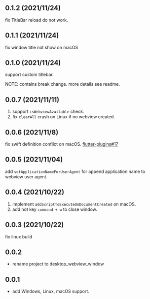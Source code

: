 ## 0.1.2 (2021/11/24)

fix TitleBar reload do not work.

## 0.1.1 (2021/11/24)

fix window title not show on macOS

## 0.1.0 (2021/11/24)

support custom titlebar.

NOTE: contains break change. more details see readme.

## 0.0.7 (2021/11/11)

1. support `isWebviewAvailable` check.
2. fix `clearAll` crash on Linux if no webview created.

## 0.0.6 (2021/11/8)

fix swift definition conflict on macOS.  [flutter-plugins#17](https://github.com/MixinNetwork/flutter-plugins/issues/17)

## 0.0.5 (2021/11/04)

add `setApplicationNameForUserAgent` for append application name to webview user agent.

## 0.0.4 (2021/10/22)

1. implement `addScriptToExecuteOnDocumentCreated` on macOS.
2. add hot key `command + w` to close window.

## 0.0.3 (2021/10/22)

fix linux build

## 0.0.2

* rename project to desktop_webview_window

## 0.0.1

* add Windows, Linux, macOS support.
